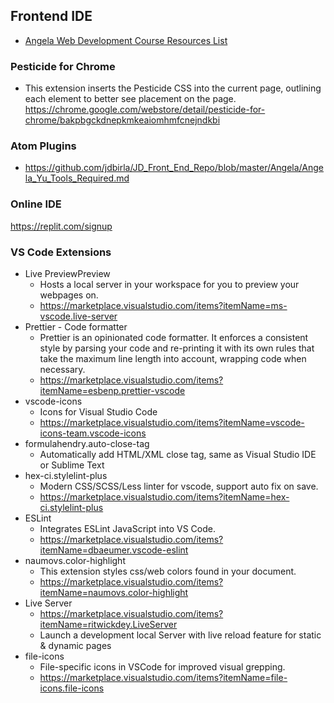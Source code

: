 ## Frontend IDE
- [Angela Web Development Course Resources List ](https://www.appbrewery.co/p/web-development-course-resources)


### Pesticide for Chrome
- This extension inserts the Pesticide CSS into the current page, outlining each element to better see placement on the page.
https://chrome.google.com/webstore/detail/pesticide-for-chrome/bakpbgckdnepkmkeaiomhmfcnejndkbi

### Atom Plugins
- https://github.com/jdbirla/JD_Front_End_Repo/blob/master/Angela/Angela_Yu_Tools_Required.md

###  Online IDE
https://replit.com/signup

### VS Code Extensions
- Live PreviewPreview
  - Hosts a local server in your workspace for you to preview your webpages on.
  - https://marketplace.visualstudio.com/items?itemName=ms-vscode.live-server
- Prettier - Code formatter
  - Prettier is an opinionated code formatter. It enforces a consistent style by parsing your code and re-printing it with its own rules that take the maximum line length into account, wrapping code when necessary.
  - https://marketplace.visualstudio.com/items?itemName=esbenp.prettier-vscode
- vscode-icons
  - Icons for Visual Studio Code
  - https://marketplace.visualstudio.com/items?itemName=vscode-icons-team.vscode-icons
- formulahendry.auto-close-tag
  - Automatically add HTML/XML close tag, same as Visual Studio IDE or Sublime Text
- hex-ci.stylelint-plus
  - Modern CSS/SCSS/Less linter for vscode, support auto fix on save.
  - https://marketplace.visualstudio.com/items?itemName=hex-ci.stylelint-plus
- ESLint
  - Integrates ESLint JavaScript into VS Code.
  - https://marketplace.visualstudio.com/items?itemName=dbaeumer.vscode-eslint
- naumovs.color-highlight
  - This extension styles css/web colors found in your document.
  - https://marketplace.visualstudio.com/items?itemName=naumovs.color-highlight
- Live Server
  - https://marketplace.visualstudio.com/items?itemName=ritwickdey.LiveServer
  - Launch a development local Server with live reload feature for static & dynamic pages
- file-icons
    - File-specific icons in VSCode for improved visual grepping.
    - https://marketplace.visualstudio.com/items?itemName=file-icons.file-icons



